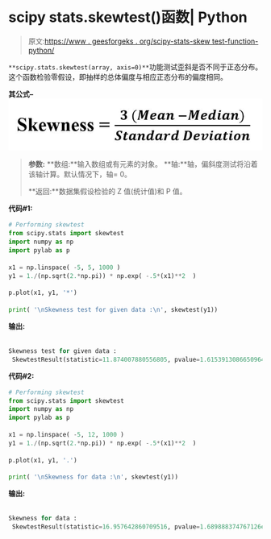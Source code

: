 # scipy stats.skewtest()函数| Python

> 原文:[https://www . geesforgeks . org/scipy-stats-skew test-function-python/](https://www.geeksforgeeks.org/scipy-stats-skewtest-function-python/)

`**scipy.stats.skewtest(array, axis=0)**`功能测试歪斜是否不同于正态分布。这个函数检验零假设，即抽样的总体偏度与相应正态分布的偏度相同。

**其公式–**
![](img/8f05ec50d85b90b45acc7e42ad84dfb4.png)

> **参数:**
> **数组:**输入数组或有元素的对象。
> **轴:**轴，偏斜度测试将沿着该轴计算。默认情况下，轴= 0。
> 
> **返回:**数据集假设检验的 Z 值(统计值)和 P 值。

**代码#1:**

```py
# Performing skewtest
from scipy.stats import skewtest
import numpy as np 
import pylab as p 

x1 = np.linspace( -5, 5, 1000 )
y1 = 1./(np.sqrt(2.*np.pi)) * np.exp( -.5*(x1)**2  )

p.plot(x1, y1, '*')

print( '\nSkewness test for given data :\n', skewtest(y1))
```

**输出:**

```py

Skewness test for given data :
 SkewtestResult(statistic=11.874007880556805, pvalue=1.6153913086650964e-32)

```

**代码#2:**

```py
# Performing skewtest
from scipy.stats import skewtest
import numpy as np 
import pylab as p 

x1 = np.linspace( -5, 12, 1000 )
y1 = 1./(np.sqrt(2.*np.pi)) * np.exp( -.5*(x1)**2  )

p.plot(x1, y1, '.')

print( '\nSkewness for data :\n', skewtest(y1))
```

**输出:**

```py

Skewness for data :
 SkewtestResult(statistic=16.957642860709516, pvalue=1.689888374767126e-64)

```